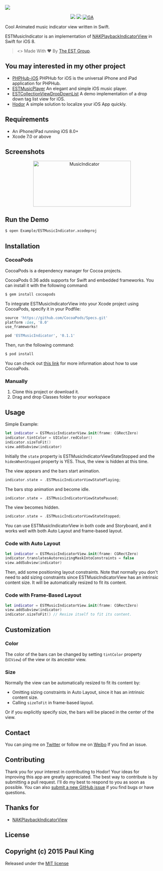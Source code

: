 ![](http://ww4.sinaimg.cn/large/76dc7f1bjw1ezi2uzethxj21jk09uabz.jpg)

<p align="center">
<a href="https://weibo.com/jinfali"><img src="https://img.shields.io/badge/contact-@Aufree-orange.svg?style=flat"></a>
<a href="https://github.com/Aufree/ESTMusicIndicator/blob/master/LICENSE"><img src="https://img.shields.io/badge/license-MIT-green.svg?style=flat"></a>
<a href="https://github.com/Aufree"><img src="https://ga-beacon.appspot.com/UA-70965318-2/ESTMusicIndicator/readme" alt="GA"></a>
</p>

Cool Animated music indicator view written in Swift.

ESTMusicIndicator is an implementation of [NAKPlaybackIndicatorView](https://github.com/yujinakayama/NAKPlaybackIndicatorView) in Swift for iOS 8.

> <> Made With :heart: By [The EST Group](http://est-group.org/).

## You may interested in my other project

* [PHPHub-iOS](https://github.com/aufree/phphub-ios) PHPHub for iOS is the universal iPhone and iPad application for PHPHub.
* [ESTMusicPlayer](https://github.com/Aufree/ESTMusicPlayer) An elegant and simple iOS music player.
* [ESTCollectionViewDropDownList](https://github.com/Aufree/ESTCollectionViewDropDownList) A demo implementation of a drop down tag list view for iOS.
* [Hodor](https://github.com/Aufree/Hodor) A simple solution to localize your iOS App quickly.

## Requirements

* An iPhone/iPad running iOS 8.0+
* Xcode 7.0 or above

## Screenshots

<p align="center">
<img src="https://cloud.githubusercontent.com/assets/5310542/12050743/8b3352ec-af34-11e5-99b8-24577e5475e7.png" width="320" height="150" alt="MusicIndicator"/>
</p>

## Run the Demo

```bash
$ open Example/ESTMusicIndicator.xcodeproj
```

## Installation

### CocoaPods

CocoaPods is a dependency manager for Cocoa projects.

CocoaPods 0.36 adds supports for Swift and embedded frameworks. You can install it with the following command:

```bash
$ gem install cocoapods
```

To integrate ESTMusicIndicatorView into your Xcode project using CocoaPods, specify it in your Podfile:

```ruby
source 'https://github.com/CocoaPods/Specs.git'
platform :ios, '8.0'
use_frameworks!

pod 'ESTMusicIndicator', '0.1.1'
```

Then, run the following command:

```bash
$ pod install
```

You can check out [this link](http://www.raywenderlich.com/97014) for more information about how to use CocoaPods.

### Manually

1. Clone this project or download it.
2. Drag and drop Classes folder to your workspace

## Usage

Simple Example:

```swift
let indicator = ESTMusicIndicatorView.init(frame: CGRectZero)
indicator.tintColor = UIColor.redColor()
indicator.sizeToFit()
view.addSubview(indicator)
```

Initially the `state` property is ESTMusicIndicatorViewStateStopped and the `hidesWhenStopped` property is YES.
Thus, the view is hidden at this time.

The view appears and the bars start animation.

```swift
indicator.state = .ESTMusicIndicatorViewStatePlaying;
```

The bars stop animation and become idle.

```swift
indicator.state = .ESTMusicIndicatorViewStatePaused;
```

The view becomes hidden.

```swift
indicator.state = .ESTMusicIndicatorViewStateStopped;
```

You can use ESTMusicIndicatorView in both code and Storyboard, and it works well with both Auto Layout and frame-based layout.

### Code with Auto Layout

```swift
let indicator = ESTMusicIndicatorView.init(frame: CGRectZero)
indicator.translatesAutoresizingMaskIntoConstraints = false
view.addSubview(indicator)
```

Then, add some positioning layout constraints.
Note that normally you don't need to add sizing constraints since ESTMusicIndicatorView has an intrinsic content size.
It will be automatically resized to fit its content.

### Code with Frame-Based Layout

```swift
let indicator = ESTMusicIndicatorView.init(frame: CGRectZero)
view.addSubview(indicator)
indicator.sizeToFit() // Resize itself to fit its content.
```

## Customization

### Color

The color of the bars can be changed by setting `tintColor` property (`UIView`) of the view or its ancestor view.

### Size

Normally the view can be automatically resized to fit its content by:

* Omitting sizing constraints in Auto Layout, since it has an intrinsic content size.
* Calling `sizeToFit` in frame-based layout.

Or if you explicitly specify size, the bars will be placed in the center of the view.

## Contact

You can ping me on [Twitter](https://twitter.com/_Paul_King_) or follow me on [Weibo](http://weibo.com/jinfali) If you find an issue.

## Contributing

Thank you for your interest in contributing to Hodor! Your ideas for improving this app are greatly appreciated. The best way to contribute is by submitting a pull request. I'll do my best to respond to you as soon as possible. You can also [submit a new GitHub issue](https://github.com/Aufree/ESTMusicIndicator/issues/new) if you find bugs or have questions.

## Thanks for

* [NAKPlaybackIndicatorView](https://github.com/yujinakayama/NAKPlaybackIndicatorView)

## License

Copyright (c) 2015 Paul King
---

Released under the [MIT license](https://github.com/Aufree/ESTMusicIndicator/blob/master/LICENSE)
